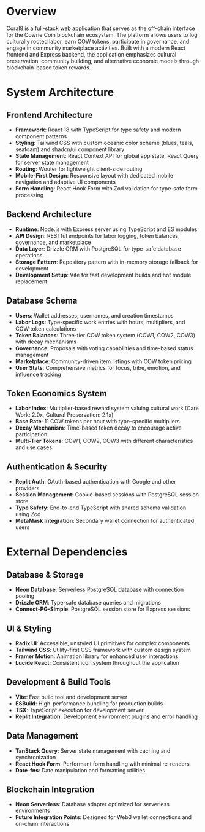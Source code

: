 # Overview

Coral8 is a full-stack web application that serves as the off-chain interface for the Cowrie Coin blockchain ecosystem. The platform allows users to log culturally rooted labor, earn COW tokens, participate in governance, and engage in community marketplace activities. Built with a modern React frontend and Express backend, the application emphasizes cultural preservation, community building, and alternative economic models through blockchain-based token rewards.

# System Architecture

## Frontend Architecture
- **Framework**: React 18 with TypeScript for type safety and modern component patterns
- **Styling**: Tailwind CSS with custom oceanic color scheme (blues, teals, seafoam) and shadcn/ui component library
- **State Management**: React Context API for global app state, React Query for server state management
- **Routing**: Wouter for lightweight client-side routing
- **Mobile-First Design**: Responsive layout with dedicated mobile navigation and adaptive UI components
- **Form Handling**: React Hook Form with Zod validation for type-safe form processing

## Backend Architecture
- **Runtime**: Node.js with Express server using TypeScript and ES modules
- **API Design**: RESTful endpoints for labor logging, token balances, governance, and marketplace
- **Data Layer**: Drizzle ORM with PostgreSQL for type-safe database operations
- **Storage Pattern**: Repository pattern with in-memory storage fallback for development
- **Development Setup**: Vite for fast development builds and hot module replacement

## Database Schema
- **Users**: Wallet addresses, usernames, and creation timestamps
- **Labor Logs**: Type-specific work entries with hours, multipliers, and COW token calculations
- **Token Balances**: Three-tier COW token system (COW1, COW2, COW3) with decay mechanisms
- **Governance**: Proposals with voting capabilities and time-based status management
- **Marketplace**: Community-driven item listings with COW token pricing
- **User Stats**: Comprehensive metrics for focus, tribe, emotion, and influence tracking

## Token Economics System
- **Labor Index**: Multiplier-based reward system valuing cultural work (Care Work: 2.0x, Cultural Preservation: 2.1x)
- **Base Rate**: 11 COW tokens per hour with type-specific multipliers
- **Decay Mechanism**: Time-based token decay to encourage active participation
- **Multi-Tier Tokens**: COW1, COW2, COW3 with different characteristics and use cases

## Authentication & Security
- **Replit Auth**: OAuth-based authentication with Google and other providers
- **Session Management**: Cookie-based sessions with PostgreSQL session store
- **Type Safety**: End-to-end TypeScript with shared schema validation using Zod
- **MetaMask Integration**: Secondary wallet connection for authenticated users

# External Dependencies

## Database & Storage
- **Neon Database**: Serverless PostgreSQL database with connection pooling
- **Drizzle ORM**: Type-safe database queries and migrations
- **Connect-PG-Simple**: PostgreSQL session store for Express sessions

## UI & Styling
- **Radix UI**: Accessible, unstyled UI primitives for complex components
- **Tailwind CSS**: Utility-first CSS framework with custom design system
- **Framer Motion**: Animation library for enhanced user interactions
- **Lucide React**: Consistent icon system throughout the application

## Development & Build Tools
- **Vite**: Fast build tool and development server
- **ESBuild**: High-performance bundling for production builds
- **TSX**: TypeScript execution for development server
- **Replit Integration**: Development environment plugins and error handling

## Data Management
- **TanStack Query**: Server state management with caching and synchronization
- **React Hook Form**: Performant form handling with minimal re-renders
- **Date-fns**: Date manipulation and formatting utilities

## Blockchain Integration
- **Neon Serverless**: Database adapter optimized for serverless environments
- **Future Integration Points**: Designed for Web3 wallet connections and on-chain interactions
